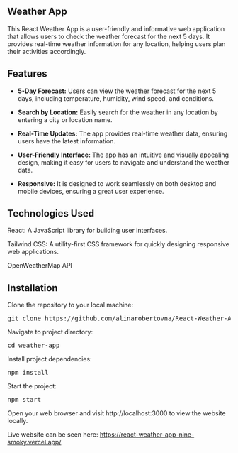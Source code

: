 ## **Weather App**

This React Weather App is a user-friendly and informative web application that allows users to check the weather forecast for the next 5 days. It provides real-time weather information for any location, helping users plan their activities accordingly.

## **Features**

- **5-Day Forecast:** Users can view the weather forecast for the next 5 days, including temperature, humidity, wind speed, and conditions.

- **Search by Location:** Easily search for the weather in any location by entering a city or location name.

- **Real-Time Updates:** The app provides real-time weather data, ensuring users have the latest information.

- **User-Friendly Interface:** The app has an intuitive and visually appealing design, making it easy for users to navigate and understand the weather data.

- **Responsive:** It is designed to work seamlessly on both desktop and mobile devices, ensuring a great user experience.

## **Technologies Used**

React: A JavaScript library for building user interfaces.

Tailwind CSS: A utility-first CSS framework for quickly designing responsive web applications.

OpenWeatherMap API 

## **Installation**

Clone the repository to your local machine:

<pre>
git clone https://github.com/alinarobertovna/React-Weather-App
</pre>

Navigate to project directory:
<pre>cd weather-app</pre>

Install project dependencies:
<pre>npm install</pre>

Start the project:
<pre>npm start</pre>

Open your web browser and visit http://localhost:3000 to view the website locally.

Live website can be seen here: https://react-weather-app-nine-smoky.vercel.app/


